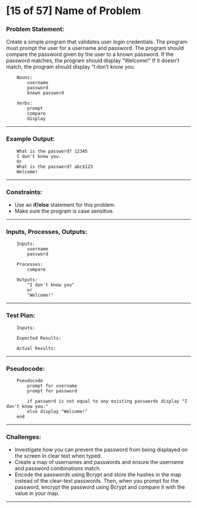 # [15 of 57] Name of Problem
### Problem Statement:

Create a simple program that validates user login credentials. The program must prompt the user for a username and password. The program should compare the password given by the user to a known password. If the password matches, the program should display “Welcome!” If it doesn’t match, the program should display “I don’t know you.

        Nouns:
            username
            password
            known password
        
        Verbs:
            prompt
            compare
            display
        
---
### Example Output:

        
        What is the password? 12345
        I don't know you.
        Or
        What is the password? abc$123
        Welcome!

---
### Constraints:

* Use an **if/else** statement for this problem.
* Make sure the program is case sensitive.

---
### Inputs, Processes, Outputs:

        Inputs:
            username
            password
                
        Processes:
            compare
                
        Outputs:
            "I don't know you"
            or
            "Welcome!"
                
---
### Test Plan:

        Inputs:
        
        Expected Results:
          
        Actual Results:
        
---
###  Pseudocode:

        Pseudocode
            prompt for username
            prompt for password
                
            if password is not equal to any existing passwords display "I don't know you."
            else display "Welcome!"
        end

---
### Challenges:

* Investigate how you can prevent the password from being displayed on the screen in clear text when typed.
* Create a map of usernames and passwords and ensure the username and password combinations match.
* Encode the passwords using Bcrypt and store the hashes in the map instead of the clear-text passwords. Then, when you prompt for the password, encrypt the password using Bcrypt and compare it with the value in your map.

---
